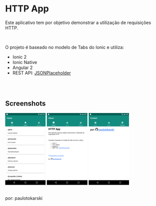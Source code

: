 <h1>
    <strong>HTTP App</strong>
</h1>
<p>Este aplicativo tem por objetivo demonstrar a utilização de requisições HTTP.</p>
<br>
<p>O projeto é baseado no modelo de Tabs do Ionic e utiliza:</p>
<ul>
<li>Ionic 2</li>
<li>Ionic Native</li>
<li>Angular 2</li>
<li>REST API: <a href="http://jsonplaceholder.typicode.com/">JSONPlaceholder</a></li>
</ul>
<br><br>
<h2>
    <strong>Screenshots</strong>
</h2>
<img src="https://github.com/paulotokarski/Ionic/blob/master/httpApp/screenshots/Screenshot_1484765981.png" height="230px" width="auto" alt="Screenshot da página Home do aplicativo.">
<img src="https://github.com/paulotokarski/Ionic/blob/master/httpApp/screenshots/Screenshot_1484765991.png" height="230px" width="auto" alt="Screenshot da página About do aplicativo.">
<img src="https://github.com/paulotokarski/Ionic/blob/master/httpApp/screenshots/Screenshot_1484765998.png" height="230px" width="auto" alt="Screenshot da página Contact do aplicativo.">
<br><br>
<p>por: paulotokarski</p>
